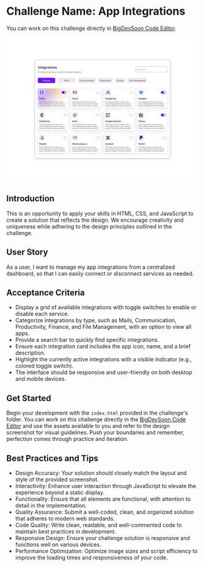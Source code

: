 # Challenge Name: App Integrations

You can work on this challenge directly in [BigDevSoon Code Editor](https://app.bigdevsoon.me/challenges/app-integrations/browser).

![App Integrations Design](./design.png)

## Introduction

This is an opportunity to apply your skills in HTML, CSS, and JavaScript to create a solution that reflects the design. We encourage creativity and uniqueness while adhering to the design principles outlined in the challenge.

## User Story

As a user, I want to manage my app integrations from a centralized dashboard, so that I can easily connect or disconnect services as needed.

## Acceptance Criteria

- Display a grid of available integrations with toggle switches to enable or disable each service.
- Categorize integrations by type, such as Mails, Communication, Productivity, Finance, and File Management, with an option to view all apps.
- Provide a search bar to quickly find specific integrations.
- Ensure each integration card includes the app icon, name, and a brief description.
- Highlight the currently active integrations with a visible indicator (e.g., colored toggle switch).
- The interface should be responsive and user-friendly on both desktop and mobile devices.

## Get Started

Begin your development with the `index.html` provided in the challenge's folder. You can work on this challenge directly in the [BigDevSoon Code Editor](https://app.bigdevsoon.me/challenges/app-integrations/browser) and use the assets available to you and refer to the design screenshot for visual guidelines. Push your boundaries and remember, perfection comes through practice and iteration.

## Best Practices and Tips

- Design Accuracy: Your solution should closely match the layout and style of the provided screenshot.
- Interactivity: Enhance user interaction through JavaScript to elevate the experience beyond a static display.
- Functionality: Ensure that all elements are functional, with attention to detail in the implementation.
- Quality Assurance: Submit a well-coded, clean, and organized solution that adheres to modern web standards.
- Code Quality: Write clean, readable, and well-commented code to maintain best practices in development.
- Responsive Design: Ensure your challenge solution is responsive and functions well on various devices.
- Performance Optimization: Optimize image sizes and script efficiency to improve the loading times and responsiveness of your code.
